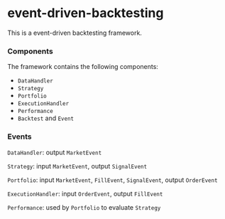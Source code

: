 # event-driven-backtesting
This is a event-driven backtesting framework. 

### Components  
The framework contains the following components:
 - `DataHandler`
 - `Strategy`
 - `Portfolio`
 - `ExecutionHandler`
 - `Performance`
 - `Backtest` and `Event`
 
### Events
`DataHandler`:      output `MarketEvent`

`Strategy`:         input `MarketEvent`, output `SignalEvent`

`Portfolio`:        input `MarketEvent`, `FillEvent`, `SignalEvent`, output `OrderEvent`

`ExecutionHandler`: input `OrderEvent`, output `FillEvent`

`Performance`:      used by `Portfolio` to evaluate `Strategy`